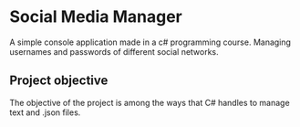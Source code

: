 # Social Media Manager
A simple console application made in a c# programming course. Managing usernames and passwords of different social networks.
## Project objective
The objective of the project is among the ways that C# handles to manage text and .json files.
